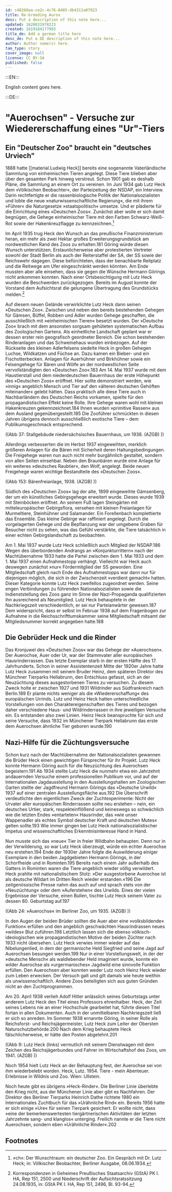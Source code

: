 ```yaml
---
id: c48260aa-ce2c-4c76-8405-db4311a07923
title: Re-breeding Aurox
desc: Put a description of this note here...
updated: 1620831978223
created: 1619184177993
title_de: Add a german title here
desc_de: Put a DE description of this note here...
author: Author name(s) here.
tao_type: story
cover_image: null
license: CC BY-SA
published: false
---
```


:::EN:::

English content goes here.

:::DE:::

# "Auerochsen" - Versuche zur Wiedererschaffung eines "Ur"-Tiers

## Ein "Deutscher Zoo" braucht ein "deutsches Urviech"

1888 hatte [[material.Ludwig Heck]] bereits eine sogenannte Vaterländische Sammlung von einheimischen Tieren angelegt. Diese Tiere blieben aber über den gesamten Park hinweg verstreut. Schon 1901 gab es deshalb Pläne, die Sammlung an einem Ort zu vereinen. Im Juni 1934 gab Lutz Heck dem »Völkischen Beobachter«, der Parteizeitung der NSDAP, ein Interview. Darin rechtfertigte er die rassenbiologische Politik der Nationalsozialisten und lobte die neue »naturwissenschaftliche Regierung«, die mit ihrem »Führer« die Naturgesetze »staatspolitisch« umsetze. Und er plädierte für die Einrichtung eines »Deutschen Zoos«. Zunächst aber wolle er sich damit begnügen, die Gehege einheimischer Tiere mit den Farben Schwarz-Weiß-Rot sowie der Hakenkreuzflagge zu kennzeichnen.[^germanzoo1]

Im April 1935 trug Heck den Wunsch an das preußische Finanzministerium heran, ein mehr als zwei Hektar großes Erweiterungsgrundstück am nordwestlichen Rand des Zoos zu erhalten.181 Göring würde diesen Wunsch unterstützen. Erstaunlicherweise aber protestierten Vertreter sowohl der Stadt Berlin als auch der Reiterstaffel der SA, der SS sowie der Reichswehr dagegen. Diese befürchteten, dass der benachbarte Reitplatz und die Reitwege am Ufer eingeschränkt werden könnten. Am Ende mussten aber alle einsehen, dass sie gegen die Wünsche Hermann Görings nicht ankommen konnten. Nach einer Ortsbesichtigung mit Lutz Heck wurden die Beschwerden zurückgezogen. Bereits im August konnte der Vorstand dem Aufsichtsrat die gelungene Übertragung des Grundstücks melden.[^germanzoo2]

Auf diesem neuen Gelände verwirklichte Lutz Heck dann seinen »Deutschen Zoo«. Zwischen und neben den bereits bestehenden Gehegen für Gämsen, Büffel, Robben und Adler wurden Gehege geschaffen, die ausschließlich mit »einheimischen Tieren« besetzt wurden. Der »Deutsche Zoo« brach mit dem ansonsten sorgsam gehüteten systematischen Aufbau des Zoologischen Gartens. Als einheitliche Landschaft geplant war er dessen erster rein geografisch geordneter Bereich. Die schon bestehenden Rinderanlagen und das Schweinehaus wurden einbezogen. Auf der Rückseite des kleinen Adlerfelsens siedelte Heck in großen Gehegen Luchse, Wildkatzen und Füchse an. Dazu kamen ein Bieber- und ein Fischotterbecken. Anlagen für Auerhühner und Birkhühner sowie ein Felsengehege für Bären und Wölfe an der nordwestlichen Seite vervollständigten den »Deutschen Zoo«.183 Am 14. Mai 1937 wurde mit dem Haustierstall und dem niederdeutschen Bauernhaus der erste Höhepunkt des »Deutschen Zoos« eröffnet. Hier sollte demonstriert werden, wie »innig« angeblich Mensch und Tier auf den »älteren deutschen Gehöften miteinander« gelebt hätten. Dass praktisch alle diese Tiere auch in Nachbarländern des Deutschen Reichs vorkamen, spielte für den propagandistischen Effekt keine Rolle. Ihre Gehege waren wohl mit kleinen Hakenkreuzen gekennzeichnet.184 Ihnen wurden »primitive Rassen« aus dem Ausland gegenübergestellt.185 Die Zooführer schmückten in diesen Jahren übrigens dennoch ausschließlich exotische Tiere – dem Publikumsgeschmack entsprechend. 

((Abb 37: Stallgebäude niedersächsisches Bauernhaus, um 1938. (AZGB) )) 

Allerdings verbesserten die im Herbst 1937 eingeweihten, merklich größeren Anlagen für die Bären mit Sicherheit deren Haltungsbedingungen. Die Freigehege waren nun auch nicht mehr burgähnlich gestaltet, sondern von allen Seiten einsehbar. Neben den Braunbären wurde eine Anlage für ein weiteres »deutsches Raubtier«, den Wolf, angelegt. Beide neuen Freigehege waren wichtige Bestandteile des »Deutschen Zoos«.  

((Abb 153: Bärenfreianlage, 1938. (AZGB) )) 

Südlich des »Deutschen Zoos« lag der alte, 1899 eingeweihte Gämsenberg, der um ein künstliches Gebirgsgehege erweitert wurde. Dieses wurde 1939 mit Steinböcken eröffnet. An seinem Fuß lagen Steingärten mit mitteleuropäischer Gebirgsflora, versehen mit kleinen Freianlagen für Murmeltiere, Steinhühner und Salamander. Ein Forellenbach komplettierte das Ensemble. Das kleine Gebirge war raffiniert angelegt. Durch die vorgelagerten Gehege und die Bepflanzung war der umgebene Graben für Besucher nicht zu sehen, was das Gefühl verstärkte, die Tiere tatsächlich in einer echten Gebirgslandschaft zu beobachten. 

Am 1. Mai 1937 wurde Lutz Heck schließlich auch Mitglied der NSDAP.186 Wegen des überbordenden Andrangs an »Konjunkturrittern« nach der Machtübernahme 1933 hatte die Partei zwischen dem 1. Mai 1933 und dem 1. Mai 1937 einen Aufnahmestopp verhängt. Vielleicht war Heck auch deswegen zunächst »nur« Fördermitglied der SS geworden. Eine Mitgliedschaft gleich nach Ende des Aufnahmestopps war dann nur für diejenigen möglich, die sich in der Zwischenzeit »verdient gemacht« hatten. Dieser Kategorie konnte Lutz Heck zweifellos zugeordnet werden. Seine engen Verbindungen zu führenden Nationalsozialisten sowie die Indienststellung des Zoos ganz im Sinne der Nazi-Propaganda qualifizierten ihn ausreichend als Neumitglied. Lutz Heck behauptete in der Nachkriegszeit verschiedentlich, er sei nur Parteianwärter gewesen.187 Dem widerspricht, dass er selbst im Februar 1938 auf dem Fragenbogen zur Aufnahme in die Reichsschrifttumskammer seine Mitgliedschaft mitsamt der Mitgliedsnummer korrekt angegeben hatte.188 

## Die Gebrüder Heck und die Rinder

Das Kronjuwel des »Deutschen Zoos« war das Gehege der »Auerochsen«. Der Auerochse, Auer oder Ur, war der Stammvater aller europäischen Hausrinderrassen. Das letzte Exemplar starb in der ersten Hälfte des 17. Jahrhunderts. Schon in seiner Assistentenzeit Mitte der 1920er Jahre hatte Lutz Heck zusammen mit seinem Bruder Heinz, dem späteren Direktor des Münchner Tierparks Hellabrunn, den Entschluss gefasst, sich an der Neuzüchtung dieses ausgestorbenen Tieres zu versuchen. Zu diesem Zweck holte er zwischen 1927 und 1931 Wildrinder aus Südfrankreich nach Berlin.189 Er plante nichts weniger als die »Wiedererschaffung« des europäischen Urrinds. Lutz und Heinz Heck hatten unterschiedliche Vorstellungen von den Charaktereigenschaften des Tieres und bezogen daher verschiedene Haus- und Wildrinderrassen in ihre jeweiligen Versuche ein. Es entstanden also zwei Linien. Heinz Heck beanspruchte für sich und seine Versuche, dass 1932 im Münchener Tierpark Hellabrunn das erste dem Auerochsen ähnliche Tier geboren wurde.190

## Nazi-Hilfe für die Züchtungsversuche

Schon kurz nach der Machtübernahme der Nationalsozialisten gewannen die Brüder Heck einen gewichtigen Fürsprecher für ihr Projekt. Lutz Heck konnte Hermann Göring auch für die Neuzüchtung des Auerochsen begeistern.191 Ab 1934 stellte Lutz Heck die nunmehr etwa ein Jahrzehnt andauernden Versuche einem professionellen Publikum vor, und auf der Internationalen Jagdausstellung in den Ausstellungshallen am Zoologischen Garten stellte der Jagdfreund Hermann Görings das »Deutsche Urwild« 1937 auf einer zentralen Ausstellungsfläche aus.192 Die Überschrift verdeutlichte den eigentlichen Zweck der Zuchtexperimente: Nicht der Urvater aller europäischen Rinderrassen sollte neu erstehen – nein, ein deutsches Urtier, stark, respekteinflößend und keineswegs so schwächlich wie die letzten Endes »entarteten« Hausrinder, das »wie unser Wappenadler als echtes Symbol deutscher Kraft und deutschen Mutes« gelten sollte.193 Wie immer gingen bei Lutz Heck nationalsozialistischer Impetus und wissenschaftliches Erkenntnisinteresse Hand in Hand.

Nun musste sich das »neue« Tier in freier Wildbahn behaupten. Denn nur in der Verwilderung, so war Lutz Heck überzeugt, würde ein echter Auerochse neu erstehen.194 Ende der 1930er Jahre folgte die Auswilderung einiger Exemplare in den beiden Jagdgebieten Hermann Görings, in der Schorfheide und in Rominten.195 Bereits nach einem Jahr außerhalb des Gatters in Rominten waren die Tiere angeblich wieder völlig verwildert. Heck prahlte mit nationalistischem Stolz: »Der ausgestorbene Auerochse ist als deutsche Wildart im Dritten Reich wieder erstanden.«196 Die zeitgenössische Presse nahm das auch auf und sprach stets von der »Neuzüchtung« oder dem »Auferstehen« des Urwilds. Eines der vielen Ergebnisse der Versuche, einen Bullen, tischte Lutz Heck seinem Vater zu dessen 80. Geburtstag auf.197 

((Abb 24: »Auerochse« im Berliner Zoo, um 1935. (AZGB) )) 

In den Augen der beiden Brüder sollten die Auer aber eine »volksbildende« Funktion« erfüllen und den angeblich geschwächten Hausrindrassen neues »wildes« Blut zuführen.198 Letztlich lassen sich die ebenso völkisch-ideologischen wie propagandistischen Motive der beiden Züchter nach 1933 nicht übersehen. Lutz Heck verwies immer wieder auf das Nibelungenlied, in dem der germanische Held Siegfried und seine Jagd auf Auerochsen besungen werden.199 Nur in einer Vorstellungswelt, in der der »deutsche Mensch« als waldlebender Held imaginiert wurde, konnte ein wilder Auerochse als »urgermanisches« Jagdwild eine sinnvolle Funktion erfüllen. Den Auerochsen aber konnten weder Lutz noch Heinz Heck wieder zum Leben erwecken. Der Versuch galt und gilt damals wie heute weithin als unwissenschaftlich. Andere Zoos beteiligten sich aus guten Gründen nicht an den Zuchtprogrammen. 

Am 20. April 1938 verlieh Adolf Hitler anlässlich seines Geburtstags unter anderem Lutz Heck den Titel eines Professors ehrenhalber. Heck, der Zeit seines Lebens nie an einer Hochschule gearbeitet hat, führte diesen Titel fortan in allen Dokumenten. Auch in der unmittelbaren Nachkriegszeit ließ er sich so anreden. Im Sommer 1938 ernannte Göring, in seiner Rolle als Reichsforst- und Reichsjägermeister, Lutz Heck zum Leiter der Obersten Naturschutzbehörde.200 Nach dem Krieg behauptete Heck fälschlicherweise, er hätte den Posten abgelehnt.201 

((Abb 9: Lutz Heck (links) vermutlich mit seinem Dienstwagen mit dem Zeichen des Reichsjägerbundes und Fahrer im Wirtschaftshof des Zoos, um 1941. (AZGB) )) 


Noch 1954 hielt Lutz Heck an der Behauptung fest, der Auerochse sei von ihm wiederbelebt worden. Heck, Lutz. 1954. Tiere - mein Abenteuer. Erlebnisse in Wildnis und Zoo. Wien: Ullstein.


Noch heute gibt es übrigens »Heck-Rinder«. Die Berliner Linie überlebte den Krieg nicht, aus der Münchener Linie aber gibt es Nachfahren. Der Direktor des Berliner Tierparks Heinrich Dathe richtete 1980 ein Internationales Zuchtbuch für das »Urähnliche Rind« ein. Bereits 1956 hatte er sich einige »Ure« für seinen Tierpark gesichert. Er wollte nicht, dass »eine der bemerkenswertesten tiergärtnerischen Aktivitäten der letzten Jahrzehnte sang- und klanglos« unterging. Freilich nannte er die Tiere nicht Auerochsen, sondern eben »Urähnliche Rinder«.202 

## Footnotes

[^germanzoo1]: »ch«: Der Wunschtraum: ein deutscher Zoo. Ein Gespräch mit Dr. Lutz Heck; in: Völkischer Beobachter, Berliner Ausgabe, 08.06.1934.
[^germanzoo2]: Korrespondenzen in Geheimes Preußisches Staatsarchiv (GStA) PK I. HA, Rep 151, 2500 und Niederschrift der Aufsichtsratssitzung 24.08.1935, in: GStA PK I. HA, Rep 151, 2496, Bl. 93-94.